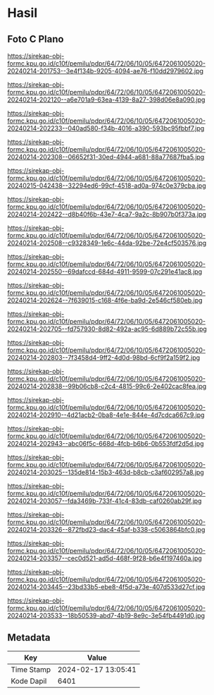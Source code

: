 # Hasil

## Foto C Plano

https://sirekap-obj-formc.kpu.go.id/c10f/pemilu/pdpr/64/72/06/10/05/6472061005020-20240214-201753--3e4f134b-9205-4094-ae76-f10dd2979602.jpg

https://sirekap-obj-formc.kpu.go.id/c10f/pemilu/pdpr/64/72/06/10/05/6472061005020-20240214-202120--a6e701a9-63ea-4139-8a27-398d06e8a090.jpg

https://sirekap-obj-formc.kpu.go.id/c10f/pemilu/pdpr/64/72/06/10/05/6472061005020-20240214-202233--040ad580-f34b-4016-a390-593bc95fbbf7.jpg

https://sirekap-obj-formc.kpu.go.id/c10f/pemilu/pdpr/64/72/06/10/05/6472061005020-20240214-202308--06652f31-30ed-4944-a681-88a77687fba5.jpg

https://sirekap-obj-formc.kpu.go.id/c10f/pemilu/pdpr/64/72/06/10/05/6472061005020-20240215-042438--32294ed6-99cf-4518-ad0a-974c0e379cba.jpg

https://sirekap-obj-formc.kpu.go.id/c10f/pemilu/pdpr/64/72/06/10/05/6472061005020-20240214-202422--d8b40f6b-43e7-4ca7-9a2c-8b907b0f373a.jpg

https://sirekap-obj-formc.kpu.go.id/c10f/pemilu/pdpr/64/72/06/10/05/6472061005020-20240214-202508--c9328349-1e6c-44da-92be-72e4cf503576.jpg

https://sirekap-obj-formc.kpu.go.id/c10f/pemilu/pdpr/64/72/06/10/05/6472061005020-20240214-202550--69dafccd-684d-4911-9599-07c291e41ac8.jpg

https://sirekap-obj-formc.kpu.go.id/c10f/pemilu/pdpr/64/72/06/10/05/6472061005020-20240214-202624--7f639015-c168-4f6e-ba9d-2e546cf580eb.jpg

https://sirekap-obj-formc.kpu.go.id/c10f/pemilu/pdpr/64/72/06/10/05/6472061005020-20240214-202705--fd757930-8d82-492a-ac95-6d889b72c55b.jpg

https://sirekap-obj-formc.kpu.go.id/c10f/pemilu/pdpr/64/72/06/10/05/6472061005020-20240214-202803--7f3458d4-9ff2-4d0d-98bd-6cf9f2a159f2.jpg

https://sirekap-obj-formc.kpu.go.id/c10f/pemilu/pdpr/64/72/06/10/05/6472061005020-20240214-202838--99b06cb8-c2c4-4815-99c6-2e402cac8fea.jpg

https://sirekap-obj-formc.kpu.go.id/c10f/pemilu/pdpr/64/72/06/10/05/6472061005020-20240214-202910--4d21acb2-0ba8-4e1e-844e-4d7cdca667c9.jpg

https://sirekap-obj-formc.kpu.go.id/c10f/pemilu/pdpr/64/72/06/10/05/6472061005020-20240214-202943--abc06f5c-668d-4fcb-b6b6-0b553fdf2d5d.jpg

https://sirekap-obj-formc.kpu.go.id/c10f/pemilu/pdpr/64/72/06/10/05/6472061005020-20240214-203025--135de814-15b3-463d-b8cb-c3af602957a8.jpg

https://sirekap-obj-formc.kpu.go.id/c10f/pemilu/pdpr/64/72/06/10/05/6472061005020-20240214-203057--fda3469b-733f-41c4-83db-caf0260ab29f.jpg

https://sirekap-obj-formc.kpu.go.id/c10f/pemilu/pdpr/64/72/06/10/05/6472061005020-20240214-203326--872fbd23-dac4-45af-b338-c5063864bfc0.jpg

https://sirekap-obj-formc.kpu.go.id/c10f/pemilu/pdpr/64/72/06/10/05/6472061005020-20240214-203357--cec0d521-ad5d-468f-9f28-b6e4f197460a.jpg

https://sirekap-obj-formc.kpu.go.id/c10f/pemilu/pdpr/64/72/06/10/05/6472061005020-20240214-203445--23bd33b5-ebe8-4f5d-a73e-407d533d27cf.jpg

https://sirekap-obj-formc.kpu.go.id/c10f/pemilu/pdpr/64/72/06/10/05/6472061005020-20240214-203533--18b50539-abd7-4b19-8e9c-3e54fb4491d0.jpg


## Metadata

| Key        | Value               |
| ---------- | ------------------- |
| Time Stamp | 2024-02-17 13:05:41 |
| Kode Dapil | 6401                |



